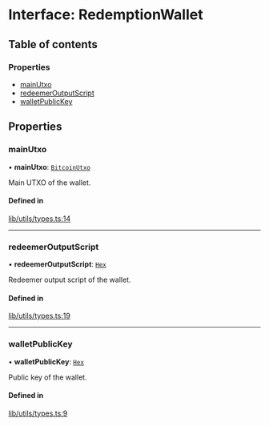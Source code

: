 # Interface: RedemptionWallet

## Table of contents

### Properties

- [mainUtxo](RedemptionWallet.md#mainutxo)
- [redeemerOutputScript](RedemptionWallet.md#redeemeroutputscript)
- [walletPublicKey](RedemptionWallet.md#walletpublickey)

## Properties

### mainUtxo

• **mainUtxo**: [`BitcoinUtxo`](../README.md#bitcoinutxo)

Main UTXO of the wallet.

#### Defined in

[lib/utils/types.ts:14](https://github.com/keep-network/tbtc-v2/blob/main/typescript/src/lib/utils/types.ts#L14)

___

### redeemerOutputScript

• **redeemerOutputScript**: [`Hex`](../classes/Hex.md)

Redeemer output script of the wallet.

#### Defined in

[lib/utils/types.ts:19](https://github.com/keep-network/tbtc-v2/blob/main/typescript/src/lib/utils/types.ts#L19)

___

### walletPublicKey

• **walletPublicKey**: [`Hex`](../classes/Hex.md)

Public key of the wallet.

#### Defined in

[lib/utils/types.ts:9](https://github.com/keep-network/tbtc-v2/blob/main/typescript/src/lib/utils/types.ts#L9)

